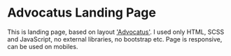 # Advocatus Landing Page

This is landing page, based on layout ['Advocatus'](https://symu.co/freebies/templates-4/advocatus-psd-template/).
I used only HTML, SCSS and JavaScript, no external libraries, no bootstrap etc. Page is responsive, can be used on mobiles.
